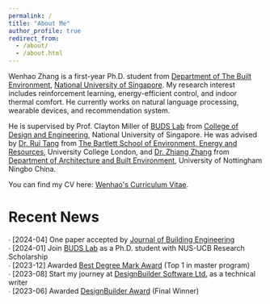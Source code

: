 ```yaml
---
permalink: /
title: "About Me"
author_profile: true
redirect_from: 
  - /about/
  - /about.html
---
```


Wenhao Zhang is a first-year Ph.D. student from [Department of The Built Environment](https://cde.nus.edu.sg/dbe/), [National University of Singapore](https://nus.edu.sg/). My research interest includes reinforcement learning, energy-efficient control, and indoor thermal comfort. He currently works on natural language processing, wearable devices, and recommendation system.

He is supervised by Prof. Clayton Miller of [BUDS Lab](https://budslab.org/) from [College of Design and Engineering](https://cde.nus.edu.sg/), National University of Singapore. He was advised by [Dr. Rui Tang](https://profiles.ucl.ac.uk/82724) from [The Bartlett School of Environment, Energy and Resources](https://www.ucl.ac.uk/bartlett/environment-energy-resources/bartlett-school-environment-energy-and-resources), University College London, and [Dr. Zhiang Zhang](https://research.nottingham.edu.cn/en/persons/zhiang-zhang) from [Department of Architecture and Built Environment](https://www.nottingham.edu.cn/en/science-engineering/departments-schools/abe/home.aspx), University of Nottingham Ningbo China.

You can find my CV here: [Wenhao's Curriculum Vitae](https://wenha0zhang.github.io/cv).

Recent News
======
∙ [2024-04] One paper accepted by [Journal of Building Engineering](https://www.sciencedirect.com/journal/journal-of-building-engineering)<br />
∙ [2024-01] Join [BUDS Lab](https://budslab.org/) as a Ph.D. student with NUS-UCB Research Scholarship <br />
∙ [2023-12] Awarded [Best Degree Mark Award](https://wenha0zhang.github.io/assets/bseer_prize_letter.pdf) (Top 1 in master program)<br />
∙ [2023-08] Start my journey at [DesignBuilder Software Ltd.](https://designbuilder.co.uk/) as a technical writer<br />
∙ [2023-06] Awarded [DesignBuilder Award](https://www.ucl.ac.uk/bartlett/environmental-design/news/2023/jun/designbuilder-award-honours-smart-buildings-and-digital-engineering-msc-students) (Final Winner)


